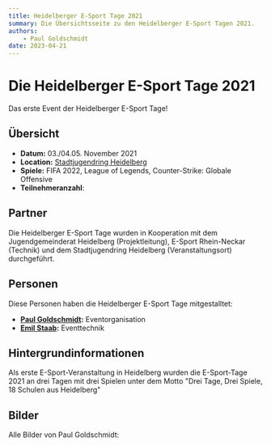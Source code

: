 ```yaml
---
title: Heidelberger E-Sport Tage 2021
summary: Die Übersichtsseite zu den Heidelberger E-Sport Tagen 2021.
authors:
    - Paul Goldschmidt
date: 2023-04-21
---
```


# Die Heidelberger E-Sport Tage 2021
Das erste Event der Heidelberger E-Sport Tage!

## Übersicht
* **Datum:** 03./04.05. November 2021
* **Location:** [Stadtjugendring Heidelberg](events/esporttage2021.md)
* **Spiele:** FIFA 2022, League of Legends, Counter-Strike: Globale Offensive
* **Teilnehmeranzahl**: 

## Partner
Die Heidelberger E-Sport Tage wurden in Kooperation mit dem Jugendgemeinderat Heidelberg (Projektleitung), E-Sport Rhein-Neckar (Technik) und dem Stadtjugendring Heidelberg (Veranstaltungsort) durchgeführt.

## Personen
Diese Personen haben die Heidelberger E-Sport Tage mitgestalltet:
* **[Paul Goldschmidt](../uebersicht/menschen/paulgoldschmidt):** Eventorganisation
* **[Emil Staab](../uebersicht/menschen/emilstaab):** Eventtechnik

## Hintergrundinformationen
Als erste E-Sport-Veranstaltung in Heidelberg wurden die E-Sport-Tage 2021 an drei Tagen mit drei Spielen unter dem Motto "Drei Tage, Drei Spiele, 18 Schulen aus Heidelberg"

## Bilder
Alle Bilder von Paul Goldschmidt:
